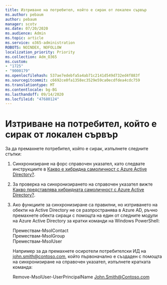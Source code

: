 ```yaml
---
title: Изтриване на потребител, който е сирак от локален сървър
ms.author: pebaum
author: pebaum
manager: scotv
ms.date: 07/20/2020
ms.audience: Admin
ms.topic: article
ms.service: o365-administration
ROBOTS: NOINDEX, NOFOLLOW
localization_priority: Priority
ms.collection: Adm_O365
ms.custom:
- "1725"
- "9000179"
ms.openlocfilehash: 537ae7edebfa5a4ab71c2141d549d732ed4f883f
ms.sourcegitcommit: c6692ce0fa1358ec3529e59ca0ecdfdea4cdc759
ms.translationtype: MT
ms.contentlocale: bg-BG
ms.lasthandoff: 09/14/2020
ms.locfileid: "47680124"
---
```

# <a name="delete-orphaned-user-from-on-premises-server"></a>Изтриване на потребител, който е сирак от локален сървър

За да премахнете потребител, който е сирак, изпълнете следните стъпки:

1. Синхронизиране на форс справочен указател, като следвате инструкциите в [Какво е хибридна самоличност с Azure Active Directory?](https://technet.microsoft.com/library/jj151771.aspx#bkmk_synchronizedirectories).

2. За проверка на синхронизирането на справочен указател вижте [Какво представлява хибридната самоличност с Azure Active Directory?](https://technet.microsoft.com/library/jj151797.aspx).

3. Ако функциите за синхронизиране са правилни, но изтриването на обекти на Active Directory не се разпространява в Azure AD, ръчно премахнете обекта сираци с помощта на един от следните модули на Azure Active Directory за кратки команди на Windows PowerShell:

    Премествам-MsolContact  
    Премествам-MsolGroup  
    Премествам-MsolUser

    Например за да премахнете осиротели потребителски ИД на john.smith@contoso.com, който първоначално е създаден с помощта на синхронизиране на справочен указател, изпълнете кратката команда:

    Remove-MsolUser-UserPrincipalName John.Smith@Contoso.com